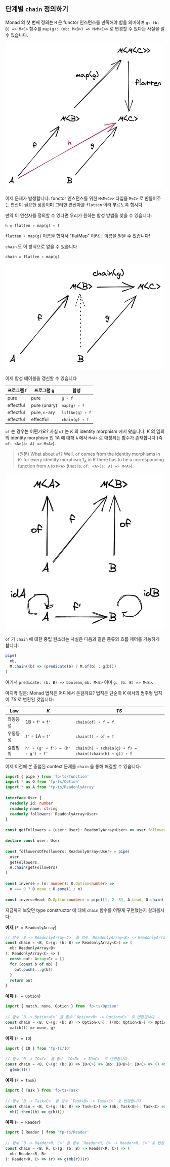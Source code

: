 ## 단계별 `chain` 정의하기

Monad 의 첫 번째 정의는 `M` 은 functor 인스턴스를 만족해야 함을 의미하며 `g: (b: B) => M<C>` 함수를 `map(g): (mb: M<B>) => M<M<C>>` 로 변경할 수 있다는 사실을 알 수 있습니다.

![h 함수를 얻는 방법](../images/flatMap.png)

이제 문제가 발생합니다: functor 인스턴스를 위한 `M<M<C>>` 타입을 `M<C>` 로 만들어주는 연산이 필요한 상황이며 그러한 연산자를 `flatten` 이라 부르도록 합시다.

만약 이 연산자를 정의할 수 있다면 우리가 원하는 합성 방법을 찾을 수 있습니다:

```
h = flatten ∘ map(g) ∘ f
```

`flatten ∘ map(g)` 이름을 합쳐서 "flatMap" 이라는 이름을 얻을 수 있습니다!

`chain` 도 이 방식으로 얻을 수 있습니다

```
chain = flatten ∘ map(g)
```

![chain 이 함수 g 에 동작하는 방식](../images/chain.png)

이제 합성 테이블을 갱신할 수 있습니다

| 프로그램 f    | 프로그램 g        | 합성              |
|-----------|---------------|-----------------|
| pure      | pure          | `g ∘ f`         |
| effectful | pure (unary)  | `map(g) ∘ f`    |
| effectful | pure, `n`-ary | `liftAn(g) ∘ f` |
| effectful | effectful     | `chain(g) ∘ f`  |

`of` 는 경우는 어떤가요? 사실 `of` 는 _K_ 의 identity morphism 에서 왔습니다. _K_ 의 임의의 identity morphism 인 1A 에 대해 `A` 에서 `M<A>` 로 매칭되는 함수가 존재합니다 (즉 `of: <A>(a: A) => M<A>`).
> (원문) What about `of`? Well, `of` comes from the identity morphisms in _K_: for every identity morphism 1<sub>A</sub> in _K_ there has to be a corresponding function from `A` to `M<A>` (that is, `of: <A>(a: A) => M<A>`).

![of 는 어디서 왔는가](../images/of.png)

`of` 가 `chain` 에 대한 중립 원소라는 사실은 다음과 같은 종류의 흐름 제어를 가능하게 합니다:

```typescript
pipe(
  mb,
  M.chain((b) => (predicate(b) ? M.of(b) : g(b)))
)
```

여기서 `predicate: (b: B) => boolean`, `mb: M<B>` 이며 `g: (b: B) => M<B>`.

마지막 질문: Monad 법칙은 어디에서 온걸까요? 법칙은 단순히 _K_ 에서의 범주형 법칙이 _TS_ 로 변환된 것입니다:

| Law  | _K_                               | _TS_                                                    |
|------|-----------------------------------|---------------------------------------------------------|
| 좌동등성 | 1B ∘ `f'` = `f'`                  | `chain(of) ∘ f = f`                                     |
| 우동등성 | `f'` ∘ 1A = `f'`                  | `chain(f) ∘ of = f`                                     |
| 결합법칙 | `h' ∘ (g' ∘ f') = (h' ∘ g') ∘ f'` | `chain(h) ∘ (chain(g) ∘ f) = chain((chain(h) ∘ g)) ∘ f` |

이제 이전에 본 중첩된 context 문제를 `chain` 을 통해 해결할 수 있습니다:

```typescript
import { pipe } from 'fp-ts/function'
import * as O from 'fp-ts/Option'
import * as A from 'fp-ts/ReadonlyArray'

interface User {
  readonly id: number
  readonly name: string
  readonly followers: ReadonlyArray<User>
}

const getFollowers = (user: User): ReadonlyArray<User> => user.followers

declare const user: User

const followersOfFollowers: ReadonlyArray<User> = pipe(
  user,
  getFollowers,
  A.chain(getFollowers)
)

const inverse = (n: number): O.Option<number> =>
  n === 0 ? O.none : O.some(1 / n)

const inverseHead: O.Option<number> = pipe([1, 2, 3], A.head, O.chain(inverse))
```

지금까지 보았던 type constructor 에 대해 `chain` 함수를 어떻게 구현했는지 살펴봅시다:

**예제** (`F = ReadonlyArray`)

```typescript
// 함수 `B -> ReadonlyArray<C>` 를 함수 `ReadonlyArray<B> -> ReadonlyArray<C>` 로 변환합니다
const chain = <B, C>(g: (b: B) => ReadonlyArray<C>) => (
  mb: ReadonlyArray<B>
): ReadonlyArray<C> => {
  const out: Array<C> = []
  for (const b of mb) {
    out.push(...g(b))
  }
  return out
}
```

**예제** (`F = Option`)

```typescript
import { match, none, Option } from 'fp-ts/Option'

// 함수 `B -> Option<C>` 를 함수 `Option<B> -> Option<C>` 로 변환합니다
const chain = <B, C>(g: (b: B) => Option<C>): ((mb: Option<B>) => Option<C>) =>
  match(() => none, g)
```

**에제** (`F = IO`)

```typescript
import { IO } from 'fp-ts/IO'

// 함수 `B -> IO<C>` 를 함수 `IO<B> -> IO<C>` 로 변환합니다
const chain = <B, C>(g: (b: B) => IO<C>) => (mb: IO<B>): IO<C> => () =>
  g(mb())()
```

**예제** (`F = Task`)

```typescript
import { Task } from 'fp-ts/Task'

// 함수 `B -> Task<C>` 를 함수 `Task<B> -> Task<C>` 로 변환합니다
const chain = <B, C>(g: (b: B) => Task<C>) => (mb: Task<B>): Task<C> => () =>
  mb().then((b) => g(b)())
```

**예제** (`F = Reader`)

```typescript
import { Reader } from 'fp-ts/Reader'

// 함수 `B -> Reader<R, C>` 를 함수 `Reader<R, B> -> Reader<R, C>` 로 변환합니다
const chain = <B, R, C>(g: (b: B) => Reader<R, C>) => (
  mb: Reader<R, B>
): Reader<R, C> => (r) => g(mb(r))(r)
```
